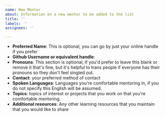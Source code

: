 ```yaml
---
name: New Mentor
about: Information on a new mentor to be added to the list
title: ''
labels: ''
assignees: ''

---
```


* **Preferred Name**: This is optional, you can go by just your online handle if you prefer
* **Github Username or equivalent handle**: 
* **Pronouns**: This section is optional, if you'd prefer to leave this blank or remove it that's fine, but it's helpful to trans people if everyone has their pronouns so they don't feel singled out.
* **Contact**: your preferred method of contact
* **Spoken Languages**: Languages you're comfortable mentoring in, if you do not specify this English will be assumed.
* **Topics**: topics of interest or projects that you work on that you're comfortable mentoring.
* **Additional resources**: Any other learning resources that you maintain that you would like to share
